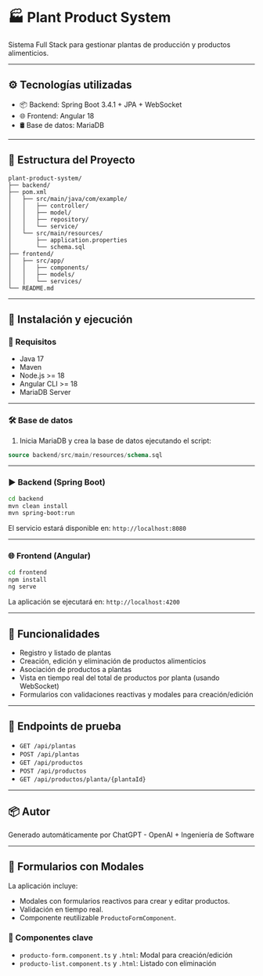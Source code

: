 
# 🏭 Plant Product System

Sistema Full Stack para gestionar plantas de producción y productos alimenticios.

---

## ⚙️ Tecnologías utilizadas

- 📦 Backend: Spring Boot 3.4.1 + JPA + WebSocket
- 🌐 Frontend: Angular 18
- 🛢️ Base de datos: MariaDB

---

## 📁 Estructura del Proyecto

```
plant-product-system/
├── backend/
├── pom.xml
│   ├── src/main/java/com/example/
│   │   ├── controller/
│   │   ├── model/
│   │   ├── repository/
│   │   └── service/
│   └── src/main/resources/
│       ├── application.properties
│       └── schema.sql
├── frontend/
│   ├── src/app/
│   │   ├── components/
│   │   ├── models/
│   │   └── services/
└── README.md
```

---

## 🚀 Instalación y ejecución

### 🔧 Requisitos

- Java 17
- Maven
- Node.js >= 18
- Angular CLI >= 18
- MariaDB Server

---

### 🛠️ Base de datos

1. Inicia MariaDB y crea la base de datos ejecutando el script:

```sql
source backend/src/main/resources/schema.sql
```

---

### ▶️ Backend (Spring Boot)

```bash
cd backend
mvn clean install
mvn spring-boot:run
```

El servicio estará disponible en: `http://localhost:8080`

---

### 🌐 Frontend (Angular)

```bash
cd frontend
npm install
ng serve
```

La aplicación se ejecutará en: `http://localhost:4200`

---

## 🔄 Funcionalidades

- Registro y listado de plantas
- Creación, edición y eliminación de productos alimenticios
- Asociación de productos a plantas
- Vista en tiempo real del total de productos por planta (usando WebSocket)
- Formularios con validaciones reactivas y modales para creación/edición

---

## 🧪 Endpoints de prueba

- `GET /api/plantas`
- `POST /api/plantas`
- `GET /api/productos`
- `POST /api/productos`
- `GET /api/productos/planta/{plantaId}`

---

## 📦 Autor

Generado automáticamente por ChatGPT - OpenAI + Ingeniería de Software

---

## 🧩 Formularios con Modales

La aplicación incluye:
- Modales con formularios reactivos para crear y editar productos.
- Validación en tiempo real.
- Componente reutilizable `ProductoFormComponent`.

### 📍 Componentes clave

- `producto-form.component.ts` y `.html`: Modal para creación/edición
- `producto-list.component.ts` y `.html`: Listado con eliminación

